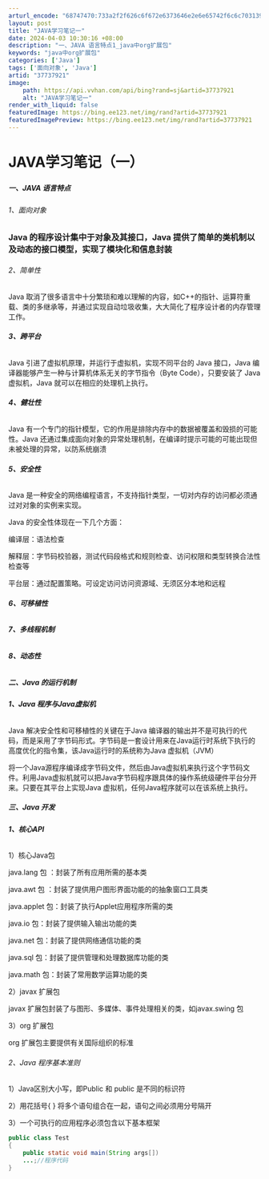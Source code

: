 ```yaml
---
arturl_encode: "68747470:733a2f2f626c6f672e6373646e2e6e65742f6c6c7031393932:2f61727469636c652f64657461696c732f3337373337393231"
layout: post
title: "JAVA学习笔记一"
date: 2024-04-03 10:30:16 +08:00
description: "一、JAVA 语言特点1_java中org扩展包"
keywords: "java中org扩展包"
categories: ['Java']
tags: ['面向对象', 'Java']
artid: "37737921"
image:
    path: https://api.vvhan.com/api/bing?rand=sj&artid=37737921
    alt: "JAVA学习笔记一"
render_with_liquid: false
featuredImage: https://bing.ee123.net/img/rand?artid=37737921
featuredImagePreview: https://bing.ee123.net/img/rand?artid=37737921
---
```


# JAVA学习笔记（一）

##### 

##### 一、JAVA 语言特点

###### 1、面向对象

### Java 的程序设计集中于对象及其接口，Java 提供了简单的类机制以及动态的接口模型，实现了模块化和信息封装

###### 2、简单性

Java 取消了很多语言中十分繁琐和难以理解的内容，如C++的指针、运算符重载、类的多继承等，并通过实现自动垃圾收集，大大简化了程序设计者的内存管理工作。

###### **3、跨平台**

Java 引进了虚拟机原理，并运行于虚拟机，实现不同平台的 Java 接口，Java 编译器能够产生一种与计算机体系无关的字节指令（Byte Code），只要安装了 Java 虚拟机，Java 就可以在相应的处理机上执行。

###### **4、健壮性**

Java 有一个专门的指针模型，它的作用是排除内存中的数据被覆盖和毁损的可能性。Java 还通过集成面向对象的异常处理机制，在编译时提示可能的可能出现但未被处理的异常，以防系统崩溃

###### **5、安全性**

Java 是一种安全的网络编程语言，不支持指针类型，一切对内存的访问都必须通过对对象的实例来实现。

Java 的安全性体现在一下几个方面：

编译层：语法检查

解释层：字节码校验器，测试代码段格式和规则检查、访问权限和类型转换合法性检查等

平台层：通过配置策略。可设定访问访问资源域、无须区分本地和远程

###### **6、可移植性**

###### **7、多线程机制**

###### **8、动态性**

##### **二、Java 的运行机制**

###### **1、Java 程序与Java虚拟机**

Java 解决安全性和可移植性的关键在于Java 编译器的输出并不是可执行的代码，而是采用了字节码形式。字节码是一套设计用来在Java运行时系统下执行的高度优化的指令集，该Java运行时的系统称为Java 虚拟机（JVM）

将一个Java源程序编译成字节码文件，然后由Java虚拟机来执行这个字节码文件。利用Java虚拟机就可以把Java字节码程序跟具体的操作系统级硬件平台分开来。只要在其平台上实现Java 虚拟机，任何Java程序就可以在该系统上执行。

##### **三、Java 开发**

###### **1、核心API**

1）核心Java包

java.lang 包 ：封装了所有应用所需的基本类

java.awt 包 ：封装了提供用户图形界面功能的的抽象窗口工具类

java.applet 包：封装了执行Applet应用程序所需的类

java.io 包：封装了提供输入输出功能的类

java.net 包：封装了提供网络通信功能的类

java.sql 包：封装了提供管理和处理数据库功能的类

java.math 包：封装了常用数学运算功能的类

2）javax 扩展包

javax 扩展包封装了与图形、多媒体、事件处理相关的类，如javax.swing 包

3）org 扩展包

org 扩展包主要提供有关国际组织的标准

###### 2、Java 程序基本准则

1）Java区别大小写，即Public 和 public 是不同的标识符

2）用花括号{ } 将多个语句组合在一起，语句之间必须用分号隔开

3）一个可执行的应用程序必须包含以下基本框架

```java
public class Test
{
	public static void main(String args[])
	...;//程序代码
}
```